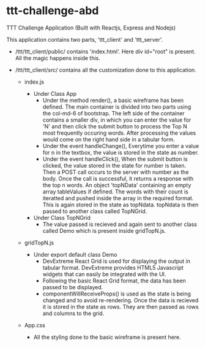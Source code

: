 # ttt-challenge-abd
TTT Challenge Application (Built with Reactjs, Express and Nodejs)

This application contains two parts, 'ttt_client' and 'ttt_server'.

- /ttt/ttt_client/public/ contains 'index.html'. Here div id="root" is present. All the magic happens inside this.

- /ttt/ttt_client/src/ contains all the customization done to this application. 

  - index.js
  
    - Under Class App
       - Under the method render(), a basic wireframe has been defined. The main container is divided into two parts using the col-md-6 of bootstrap. The left side of the container contains a smaller div, in which you can enter the value for 'N' and then click the submit button to process the Top N most frequently occuring words. After processing the values would come on the right hand side in a tabular form.
      - Under the event handleChange(), Everytime you enter a value for n in the textbox, the value is stored in the state as number.
      - Under the event handleClick(), When the submit button is clicked, the value stored in the state for number is taken. Then a POST call occurs to the server with number as the body. Once the call is successful, it returns a response with the top n words. An object 'topNData' containing an empty array tableValues if defined. The words with their count is iteratted and pushed inside the array in the required format. This is again stored in the state as topNdata. topNdata is then passed to another class called TopNGrid.
     - Under Class TopNGrid
       - The value passed is recieved and again sent to another class called Demo which is present inside gridTopN.js.
       
   - gridTopN.js
   
     - Under export default class Demo
        - DevExtreme React Grid is used for displaying the output in tabular format. DevExtreme provides HTML5 Javascript widgets that can easily be integrated with the UI.
        - Following the basic React Grid format, the data has been passed to be displayed.
        - componentWillReceiveProps() is used as the state is being changed and to avoid re-rendering. Once the data is recieved it is stored in the state as rows. They are then passed as rows and columns to the grid.
        
    - App.css
    
      - All the styling done to the basic wireframe is present here.
  
